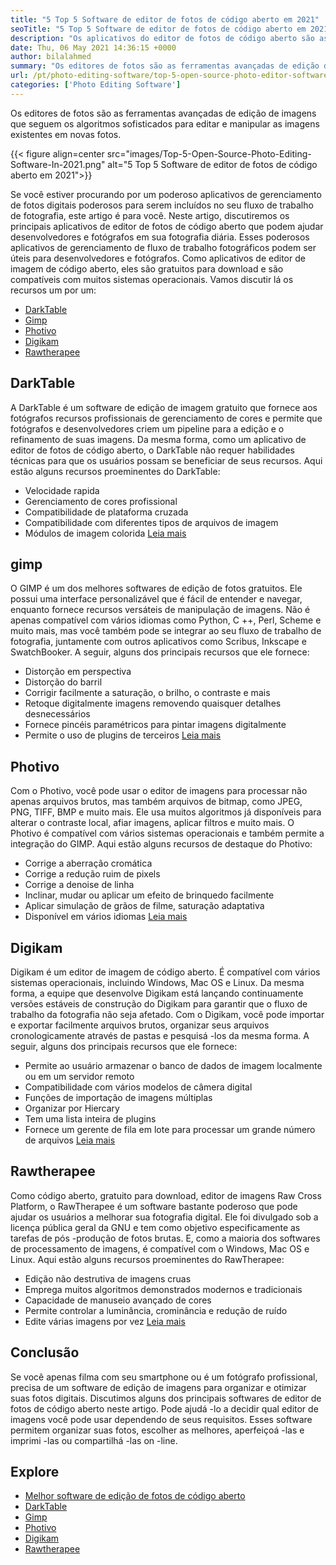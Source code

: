```yaml
---
title: "5 Top 5 Software de editor de fotos de código aberto em 2021" 
seoTitle: "5 Top 5 Software de editor de fotos de código aberto em 2021" 
description: "Os aplicativos do editor de fotos de código aberto são as ferramentas avançadas de edição de imagem que seguem os algoritmos sofisticados para editar e manipular imagens em novas fotos." 
date: Thu, 06 May 2021 14:36:15 +0000
author: bilalahmed
summary: "Os editores de fotos são as ferramentas avançadas de edição de imagens que seguem os algoritmos sofisticados para editar e manipular imagens existentes em novas fotos." 
url: /pt/photo-editing-software/top-5-open-source-photo-editor-software-in-2021/
categories: ['Photo Editing Software']
---
```


Os editores de fotos são as ferramentas avançadas de edição de imagens que seguem os algoritmos sofisticados para editar e manipular as imagens existentes em novas fotos.

{{< figure align=center src="images/Top-5-Open-Source-Photo-Editing-Software-In-2021.png" alt="5 Top 5 Software de editor de fotos de código aberto em 2021">}}

Se você estiver procurando por um poderoso aplicativos de gerenciamento de fotos digitais poderosos para serem incluídos no seu fluxo de trabalho de fotografia, este artigo é para você. Neste artigo, discutiremos os principais aplicativos de editor de fotos de código aberto que podem ajudar desenvolvedores e fotógrafos em sua fotografia diária. Esses poderosos aplicativos de gerenciamento de fluxo de trabalho fotográficos podem ser úteis para desenvolvedores e fotógrafos. Como aplicativos de editor de imagem de código aberto, eles são gratuitos para download e são compatíveis com muitos sistemas operacionais. Vamos discutir lá os recursos um por um:
  * [DarkTable][1]
  * [Gimp][2]
  * [Photivo][3]
  * [Digikam][4]
  * [Rawtherapee][5]

## DarkTable
A DarkTable é um software de edição de imagem gratuito que fornece aos fotógrafos recursos profissionais de gerenciamento de cores e permite que fotógrafos e desenvolvedores criem um pipeline para a edição e o refinamento de suas imagens. Da mesma forma, como um aplicativo de editor de fotos de código aberto, o DarkTable não requer habilidades técnicas para que os usuários possam se beneficiar de seus recursos. Aqui estão alguns recursos proeminentes do DarkTable:
  * Velocidade rapida
  * Gerenciamento de cores profissional
  * Compatibilidade de plataforma cruzada
  * Compatibilidade com diferentes tipos de arquivos de imagem
  * Módulos de imagem colorida
[Leia mais][6]

## gimp
O GIMP é um dos melhores softwares de edição de fotos gratuitos. Ele possui uma interface personalizável que é fácil de entender e navegar, enquanto fornece recursos versáteis de manipulação de imagens. Não é apenas compatível com vários idiomas como Python, C ++, Perl, Scheme e muito mais, mas você também pode se integrar ao seu fluxo de trabalho de fotografia, juntamente com outros aplicativos como Scribus, Inkscape e SwatchBooker. A seguir, alguns dos principais recursos que ele fornece:
  * Distorção em perspectiva
  * Distorção do barril
  * Corrigir facilmente a saturação, o brilho, o contraste e mais
  * Retoque digitalmente imagens removendo quaisquer detalhes desnecessários
  * Fornece pincéis paramétricos para pintar imagens digitalmente
  * Permite o uso de plugins de terceiros
[Leia mais][7]

## Photivo
Com o Photivo, você pode usar o editor de imagens para processar não apenas arquivos brutos, mas também arquivos de bitmap, como JPEG, PNG, TIFF, BMP e muito mais. Ele usa muitos algoritmos já disponíveis para alterar o contraste local, afiar imagens, aplicar filtros e muito mais. O Photivo é compatível com vários sistemas operacionais e também permite a integração do GIMP. Aqui estão alguns recursos de destaque do Photivo:
  * Corrige a aberração cromática
  * Corrige a redução ruim de pixels
  * Corrige a denoise de linha
  * Inclinar, mudar ou aplicar um efeito de brinquedo facilmente
  * Aplicar simulação de grãos de filme, saturação adaptativa
  * Disponível em vários idiomas
[Leia mais][8]

## Digikam
Digikam é um editor de imagem de código aberto. É compatível com vários sistemas operacionais, incluindo Windows, Mac OS e Linux. Da mesma forma, a equipe que desenvolve Digikam está lançando continuamente versões estáveis ​​de construção do Digikam para garantir que o fluxo de trabalho da fotografia não seja afetado. Com o Digikam, você pode importar e exportar facilmente arquivos brutos, organizar seus arquivos cronologicamente através de pastas e pesquisá -los da mesma forma. A seguir, alguns dos principais recursos que ele fornece:
  * Permite ao usuário armazenar o banco de dados de imagem localmente ou em um servidor remoto
  * Compatibilidade com vários modelos de câmera digital
  * Funções de importação de imagens múltiplas
  * Organizar por Hiercary
  * Tem uma lista inteira de plugins
  * Fornece um gerente de fila em lote para processar um grande número de arquivos
[Leia mais][9]

## Rawtherapee
Como código aberto, gratuito para download, editor de imagens Raw Cross Platform, o RawTherapee é um software bastante poderoso que pode ajudar os usuários a melhorar sua fotografia digital. Ele foi divulgado sob a licença pública geral da GNU e tem como objetivo especificamente as tarefas de pós -produção de fotos brutas. E, como a maioria dos softwares de processamento de imagens, é compatível com o Windows, Mac OS e Linux. Aqui estão alguns recursos proeminentes do RawTherapee:
  * Edição não destrutiva de imagens cruas
  * Emprega muitos algoritmos demonstrados modernos e tradicionais
  * Capacidade de manuseio avançado de cores
  * Permite controlar a luminância, crominância e redução de ruído
  * Edite várias imagens por vez
[Leia mais][10]

## Conclusão
Se você apenas filma com seu smartphone ou é um fotógrafo profissional, precisa de um software de edição de imagens para organizar e otimizar suas fotos digitais. Discutimos alguns dos principais softwares de editor de fotos de código aberto neste artigo. Pode ajudá -lo a decidir qual editor de imagens você pode usar dependendo de seus requisitos. Esses software permitem organizar suas fotos, escolher as melhores, aperfeiçoá -las e imprimi -las ou compartilhá -las on -line.

## Explore
  * [Melhor software de edição de fotos de código aberto][11]
  * [DarkTable][6]
  * [Gimp][7]
  * [Photivo][8]
  * [Digikam][9]
  * [Rawtherapee][10]

  
[1]: #darktable
[2]: #gimp
[3]: #photivo
[4]: #digikam
[5]: #rawtherapee
[6]: https://products.containerize.com/photo-editing-software/darktable
[7]: https://products.containerize.com/photo-editing-software/gimp
[8]: https://products.containerize.com/photo-editing-software/photivo
[9]: https://products.containerize.com/photo-editing-software/digikam
[10]: https://products.containerize.com/photo-editing-software/rawtherapee
[11]: https://products.containerize.com/photo-editing-software
